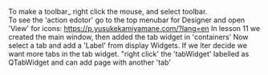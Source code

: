 To make a toolbar_ right click the mouse, and select toolbar.  
To see the 'action edotor' go to the top menubar for Designer and open 'View'
for icons:   https://p.yusukekamiyamane.com/?lang=en
In lesson 11 we created the main window, then added the tab widget in 'containers'  Now select a tab and add a 'Label' from display Widgets.
 If we lter decide we want more tabs in the tab widget. "right click' the 'tabWidget' labelled as QTabWidget and can add page with another 'tab'

 